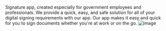 Signature app, created especially for government employees and professionals. We provide a quick, easy, and safe solution for all of your digital signing requirements with our app. Our app makes it easy and quick for you to sign documents whether you're at work or on the go.
![image](https://github.com/user-attachments/assets/90e579c8-7a0f-44de-8c0c-b5d17e63dc7d)
